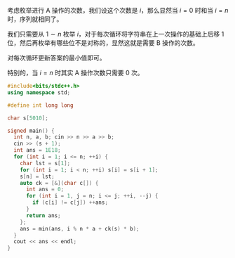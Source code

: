 
考虑枚举进行 A 操作的次数，我们设这个次数是 $i$，那么显然当 $i=0$ 时和当 $i=n$ 时，序列就相同了。

我们只需要从 $1\sim n$ 枚举 $i$，对于每次循环将字符串在上一次操作的基础上后移 $1$ 位，然后再枚举有哪些位不是对称的，显然这就是需要 B 操作的次数。

对每次循环更新答案的最小值即可。

特别的，当 $i=n$ 时其实 A 操作次数只需要 $0$ 次。

```cpp
#include<bits/stdc++.h>
using namespace std;

#define int long long

char s[5010];

signed main() {
  int n, a, b; cin >> n >> a >> b;
  cin >> (s + 1);
  int ans = 1E18;
  for (int i = 1; i <= n; ++i) {
    char lst = s[1];
    for (int i = 1; i < n; ++i) s[i] = s[i + 1];
    s[n] = lst;
    auto ck = [&](char c[]) {
      int ans = 0;
      for (int i = 1, j = n; i <= j; ++i, --j) {
        if (c[i] != c[j]) ++ans;
      }
      return ans;
    };
    ans = min(ans, i % n * a + ck(s) * b);
  }
  cout << ans << endl;
}
```